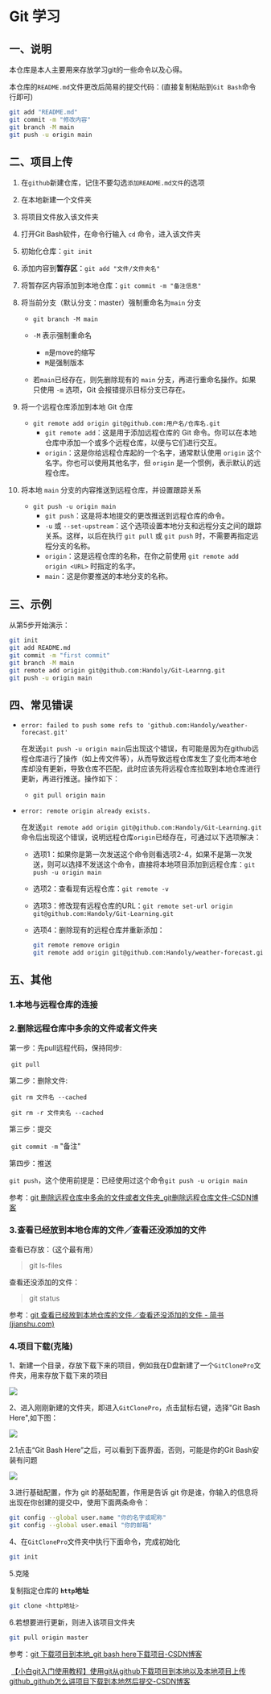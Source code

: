 # Git 学习

## 一、说明

本仓库是本人主要用来存放学习git的一些命令以及心得。

本仓库的`README.md`文件更改后简易的提交代码：(直接复制粘贴到`Git Bash`命令行即可)

```bash
git add "README.md"
git commit -m "修改内容"
git branch -M main
git push -u origin main
```



## 二、项目上传

[^注释]: 将项目上传到`github`的主要操作流程

1. 在`github`新建仓库，记住不要勾选`添加README.md文件`的选项

2. 在本地新建一个文件夹

3. 将项目文件放入该文件夹

4. 打开Git Bash软件，在命令行输入 `cd` 命令，进入该文件夹

5. 初始化仓库：`git init` 

6. 添加内容到**暂存区**：`git add "文件/文件夹名"`

7. 将暂存区内容添加到本地仓库：`git commit -m "备注信息"`

8. 将当前分支（默认分支：master）强制重命名为`main` 分支

   -  `git branch -M main`

     - `-M` 表示强制重命名
       - `m`是move的缩写
       - `M`是强制版本

     - 若`main`已经存在，则先删除现有的 `main` 分支，再进行重命名操作。如果只使用 `-m` 选项，Git 会报错提示目标分支已存在。

9. 将一个远程仓库添加到本地 Git 仓库

   - `git remote add origin git@github.com:用户名/仓库名.git` 
     - `git remote add`：这是用于添加远程仓库的 Git 命令。你可以在本地仓库中添加一个或多个远程仓库，以便与它们进行交互。
     - `origin`：这是你给远程仓库起的一个名字，通常默认使用 `origin` 这个名字。你也可以使用其他名字，但 `origin` 是一个惯例，表示默认的远程仓库。

10. 将本地 `main` 分支的内容推送到远程仓库，并设置跟踪关系

    - `git push -u origin main`
      - `git push`：这是将本地提交的更改推送到远程仓库的命令。
      - `-u` 或 `--set-upstream`：这个选项设置本地分支和远程分支之间的跟踪关系。这样，以后在执行 `git pull` 或 `git push` 时，不需要再指定远程分支的名称。
      - `origin`：这是远程仓库的名称，在你之前使用 `git remote add origin <URL>` 时指定的名字。
      - `main`：这是你要推送的本地分支的名称。

## 三、示例

[^注释]: 上传`README.md`文件

从第5步开始演示：

```bash
git init
git add README.md
git commit -m "first commit"
git branch -M main
git remote add origin git@github.com:Handoly/Git-Learnng.git
git push -u origin main
```

## 四、常见错误

- `error: failed to push some refs to 'github.com:Handoly/weather-forecast.git'`

  ​	在发送`git push -u origin main`后出现这个错误，有可能是因为在github远程仓库进行了操作（如上传文件等），从而导致远程仓库发生了变化而本地仓库却没有更新，导致仓库不匹配，此时应该先将远程仓库拉取到本地仓库进行更新，再进行推送。操作如下：

  - `git pull origin main` 

- `error: remote origin already exists.`

  ​	在发送`git remote add origin git@github.com:Handoly/Git-Learning.git`命令后出现这个错误，说明远程仓库`origin`已经存在，可通过以下选项解决：

  - 选项1：如果你是第一次发送这个命令则看选项2-4，如果不是第一次发送，则可以选择不发送这个命令，直接将本地项目添加到远程仓库：`git push -u origin main`

  - 选项2：查看现有远程仓库：`git remote -v`

  - 选项3：修改现有远程仓库的URL：`git remote set-url origin git@github.com:Handoly/Git-Learning.git` 

  - 选项4：删除现有的远程仓库并重新添加：

    ```bash
    git remote remove origin
    git remote add origin git@github.com:Handoly/weather-forecast.git
    ```

## 五、其他

### 1.本地与远程仓库的连接

### 2.删除远程仓库中多余的文件或者文件夹

第一步：先pull远程代码，保持同步:

​	`git pull`

第二步：删除文件:

​	`git rm 文件名 --cached`

​	`git rm -r 文件夹名 --cached`

第三步：提交

​	`git commit -m` "备注"

第四步：推送

​	`git push`，这个使用前提是：已经使用过这个命令`git push -u origin main`

参考：[git 删除远程仓库中多余的文件或者文件夹_git删除远程仓库文件-CSDN博客](https://blog.csdn.net/u014678583/article/details/115195605)

### 3.查看已经放到本地仓库的文件／查看还没添加的文件

查看已存放：（这个最有用）

> git ls-files

查看还没添加的文件：

> git status

参考：[git 查看已经放到本地仓库的文件／查看还没添加的文件 - 简书 (jianshu.com)](https://www.jianshu.com/p/ad148fda5860?utm_campaign)

### 4.项目下载(克隆)

1、新建一个目录，存放下载下来的项目，例如我在D盘新建了一个`GitClonePro`文件夹，用来存放下载下来的项目

![](images/新建文件夹.png)

2、进入刚刚新建的文件夹，即进入`GitClonePro`，点击鼠标右键，选择"Git Bash Here",如下图：

![](images/GitBash.png)

2.1点击“Git Bash Here”之后，可以看到下面界面，否则，可能是你的Git Bash安装有问题

![](images/GitBash2.png)

3.进行基础配置，作为 git 的基础配置，作用是告诉 git 你是谁，你输入的信息将出现在你创建的提交中，使用下面两条命令：

```bash
git config --global user.name "你的名字或昵称"
git config --global user.email "你的邮箱"
```

4、在`GitClonePro`文件夹中执行下面命令，完成初始化

```bash
git init
```

5.克隆

复制指定仓库的 **`http`地址**

```bash
git clone <http地址>
```

6.若想要进行更新，则进入该项目文件夹

```bash
git pull origin master 
```

参考：[git 下载项目到本地_git bash here下载项目-CSDN博客](https://blog.csdn.net/Janson_Lin/article/details/85072634)

​	[【小白git入门使用教程】使用git从github下载项目到本地以及本地项目上传github_github怎么讲项目下载到本地然后提交-CSDN博客](https://blog.csdn.net/Luyoom/article/details/109711832)
